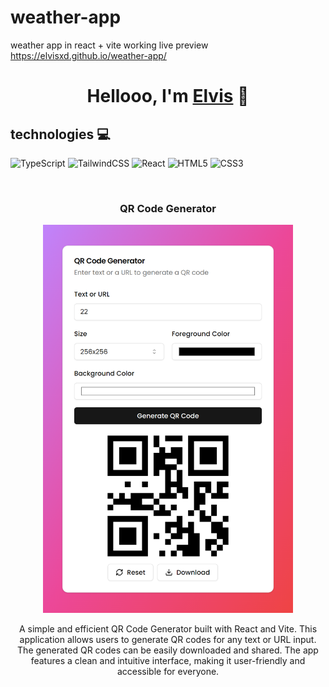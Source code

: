 # weather-app
weather app in react + vite  working 
live preview https://elvisxd.github.io/weather-app/


<div align="center">
<h1 align="center">Hellooo, I'm <a href="https://elvisxd.github.io/webside-curriculum/">Elvis</a> 👋</h1>
</div>

## technologies 💻

![TypeScript](https://img.shields.io/badge/typescript-%23007ACC.svg?style=for-the-badge&logo=typescript&logoColor=white)
![TailwindCSS](https://img.shields.io/badge/tailwindcss-%2338B2AC.svg?style=for-the-badge&logo=tailwind-css&logoColor=white)
![React](https://img.shields.io/badge/react-%2320232a.svg?style=for-the-badge&logo=react&logoColor=%2361DAFB)
![HTML5](https://img.shields.io/badge/html5-%23E34F26.svg?style=for-the-badge&logo=html5&logoColor=white)
![CSS3](https://img.shields.io/badge/css3-%231572B6.svg?style=for-the-badge&logo=css3&logoColor=white)

<br>
<h3 align="center">QR Code Generator</h3>
<div align="center">                                       
<a href="https://elvisxd.github.io/qr-generator/" target="_blank"><img src="qr-generator.png" width="400" alt=""></a>
<br>
<p>
<a href="https://github.com/elvisxd/qr-generator" target="_blank">

</a>
</p>
</p>A simple and efficient QR Code Generator built with React and Vite. This application allows users to generate QR codes for any text or URL input. The generated QR codes can be easily downloaded and shared. The app features a clean and intuitive interface, making it user-friendly and accessible for everyone.</p>
</div>                                                             
</table>                                                                                 
</div>